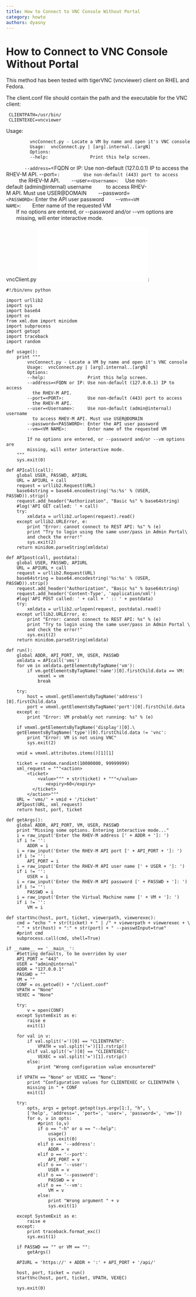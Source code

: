 ```yaml
---
title: How to Connect to VNC Console Without Portal
category: howto
authors: dyasny
---
```


<!-- TODO: Content review -->

# How to Connect to VNC Console Without Portal

This method has been tested with tigerVNC (vncviewer) client on RHEL and Fedora.

The client.conf file should contain the path and the executable for the VNC client:

     CLIENTPATH=/usr/bin/
     CLIENTEXEC=vncviewer

Usage:

             vncConnect.py - Locate a VM by name and open it's VNC console
             Usage:  vncConnect.py | [arg].internal..[argN]
             Options:
             --help:                Print this help screen.
`       --address=`<FQDN or IP: Use non-default (127.0.0.1) IP to access
          the RHEV-M API.
        --port=<PORT>`:         Use non-default (443) port to access`
               the RHEV-M API.
             --user=`<Username>`:     Use non-default (admin@internal) username
               to access RHEV-M API. Must use USER@DOMAIN
             --password=`<PASSWORD>`: Enter the API user password
             --vm=`<VM NAME>`:        Enter name of the requested VM
             If no options are entered, or --password and/or --vm options are
             missing, will enter interactive mode.

vncClient.py ![](vncClient.bz2 "fig:vncClient.bz2"):

    #!/bin/env python

    import urllib2
    import sys
    import base64
    import os
    from xml.dom import minidom
    import subprocess
    import getopt
    import traceback
    import random

    def usage():
        print """
            vncConnect.py - Locate a VM by name and open it's VNC console
            Usage:  vncConnect.py | [arg].internal..[argN]
            Options:
            --help:                Print this help screen.
            --address=<FQDN or IP: Use non-default (127.0.0.1) IP to access
              the RHEV-M API.
            --port=<PORT>:         Use non-default (443) port to access
              the RHEV-M API.
            --user=<Username>:     Use non-default (admin@internal) username
              to access RHEV-M API. Must use USER@DOMAIN
            --password=<PASSWORD>: Enter the API user password
            --vm=<VM NAME>:        Enter name of the requested VM

            If no options are entered, or --password and/or --vm options are
            missing, will enter interactive mode.
        """
        sys.exit(0)

    def APIcall(call):
        global USER, PASSWD, APIURL
        URL = APIURL + call
        request = urllib2.Request(URL)
        base64string = base64.encodestring('%s:%s' % (USER, PASSWD)).strip()
        request.add_header("Authorization", "Basic %s" % base64string)
        #log('API GET called: ' + call)
        try:
            xmldata = urllib2.urlopen(request).read()
        except urllib2.URLError, e:
            print "Error: cannot connect to REST API: %s" % (e)
            print "Try to login using the same user/pass in Admin Portal\
            and check the error!"
            sys.exit(2)
        return minidom.parseString(xmldata)

    def APIpost(call, postdata):
        global USER, PASSWD, APIURL
        URL = APIURL + call
        request = urllib2.Request(URL)
        base64string = base64.encodestring('%s:%s' % (USER, PASSWD)).strip()
        request.add_header("Authorization", "Basic %s" % base64string)
        request.add_header('Content-Type', 'application/xml')
        #log('API POST called: ' + call + ' :: ' + postdata)
        try:
            xmldata = urllib2.urlopen(request, postdata).read()
        except urllib2.URLError, e:
            print "Error: cannot connect to REST API: %s" % (e)
            print "Try to login using the same user/pass in Admin Portal \
            and check the error!"
            sys.exit(2)
        return minidom.parseString(xmldata)

    def run():
        global ADDR, API_PORT, VM, USER, PASSWD
        xmldata = APIcall('vms')
        for vm in xmldata.getElementsByTagName('vm'):
            if vm.getElementsByTagName('name')[0].firstChild.data == VM:
                vmxml = vm
                break

        try:
            host = vmxml.getElementsByTagName('address')[0].firstChild.data
            port = vmxml.getElementsByTagName('port')[0].firstChild.data
        except e:
            print "Error: VM probably not running: %s" % (e)

        if vmxml.getElementsByTagName('display')[0].\
        getElementsByTagName('type')[0].firstChild.data != 'vnc':
            print "Error: VM is not using VNC"
            sys.exit(2)

        vmid = vmxml.attributes.items()[1][1]

        ticket = random.randint(10000000, 99999999)
        xml_request = """<action>
            <ticket>
                <value>""" + str(ticket) + """</value>
                   <expiry>60</expiry>
              </ticket>
            </action>"""
        URL = 'vms/' + vmid + '/ticket'
        APIpost(URL, xml_request)
        return host, port, ticket

    def getArgs():
        global ADDR, API_PORT, VM, USER, PASSWD
        print "Missing some options. Entering interactive mode..."
        i = raw_input('Enter the RHEV-M address [' + ADDR + ']: ')
        if i != '':
            ADDR = i
        i = raw_input('Enter the RHEV-M API port [' + API_PORT + ']: ')
        if i != '':
            API_PORT = i
        i = raw_input('Enter the RHEV-M API user name [' + USER + ']: ')
        if i != '':
            USER = i
        i = raw_input('Enter the RHEV-M API password [' + PASSWD + ']: ')
        if i != '':
            PASSWD = i
        i = raw_input('Enter the Virtual Machine name [' + VM + ']: ')
        if i != '':
            VM = i

    def startVnc(host, port, ticket, viewerpath, viewerexec):
        cmd = "echo " + str(ticket) + " | /" + viewerpath + viewerexec + \
        " " + str(host) + ":" + str(port) + " --passwdInput=true"
        #print cmd
        subprocess.call(cmd, shell=True)

    if __name__ == '__main__':
        #Setting defaults, to be overriden by user
        API_PORT = "443"
        USER = "admin@internal"
        ADDR = "127.0.0.1"
        PASSWD = ""
        VM = ""
        CONF = os.getcwd() + "/client.conf"
        VPATH = "None"
        VEXEC = "None"

        try:
            v = open(CONF)
        except SystemExit as e:
            raise e
            exit(1)

        for val in v:
            if val.split('=')[0] == "CLIENTPATH":
                VPATH = val.split('=')[1].rstrip()
            elif val.split('=')[0] == "CLIENTEXEC":
                VEXEC = val.split('=')[1].rstrip()
            else:
                print "Wrong configuration value encountered"

        if VPATH == "None" or VEXEC == "None":
            print "Configuration values for CLIENTEXEC or CLIENTPATH \
            missing in " + CONF
            exit(1)

        try:
            opts, args = getopt.getopt(sys.argv[1:], "h", \
            ['help', 'address=', 'port=', 'user=', 'password=', 'vm='])
            for o, v in opts:
                #print (o,v)
                if o == "-h" or o == "--help":
                    usage()
                    sys.exit(0)
                elif o == '--address':
                    ADDR = v
                elif o == '--port':
                    API_PORT = v
                elif o == '--user':
                    USER = v
                elif o == '--password':
                    PASSWD = v
                elif o == '--vm':
                    VM = v
                else:
                    print "Wrong argument " + v
                    sys.exit(1)

        except SystemExit as e:
            raise e
        except:
            print traceback.format_exc()
            sys.exit(1)

        if PASSWD == "" or VM == "":
            getArgs()

        APIURL = 'https://' + ADDR + ':' + API_PORT + '/api/'

        host, port, ticket = run()
        startVnc(host, port, ticket, VPATH, VEXEC)

        sys.exit(0)
